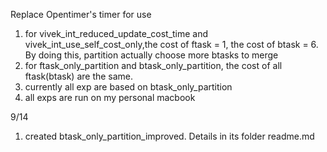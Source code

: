 Replace Opentimer's timer for use

1. for vivek_int_reduced_update_cost_time and vivek_int_use_self_cost_only,the cost of ftask = 1, the cost of btask = 6. By doing this, partition actually choose more btasks to merge
2. for ftask_only_partition and btask_only_partition, the cost of all ftask(btask) are the same. 
3. currently all exp are based on btask_only_partition
4. all exps are run on my personal macbook 

9/14
1. created btask_only_partition_improved. Details in its folder readme.md


